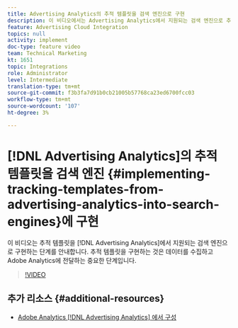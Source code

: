 ```yaml
---
title: Advertising Analytics의 추적 템플릿을 검색 엔진으로 구현
description: 이 비디오에서는 Advertising Analytics에서 지원되는 검색 엔진으로 추적 템플릿을 구현하는 단계를 안내합니다. 추적 템플릿을 구현하는 것은 데이터를 수집하고 Adobe Analytics에 전달하는 중요한 단계입니다.
feature: Advertising Cloud Integration
topics: null
activity: implement
doc-type: feature video
team: Technical Marketing
kt: 1651
topic: Integrations
role: Administrator
level: Intermediate
translation-type: tm+mt
source-git-commit: f3b3fa7d91b0cb21005b57768ca23ed6700fcc03
workflow-type: tm+mt
source-wordcount: '107'
ht-degree: 3%

---
```



# [!DNL Advertising Analytics]의 추적 템플릿을 검색 엔진 {#implementing-tracking-templates-from-advertising-analytics-into-search-engines}에 구현

이 비디오는 추적 템플릿을 [!DNL Advertising Analytics]에서 지원되는 검색 엔진으로 구현하는 단계를 안내합니다. 추적 템플릿을 구현하는 것은 데이터를 수집하고 Adobe Analytics에 전달하는 중요한 단계입니다.

>[!VIDEO](https://video.tv.adobe.com/v/23120/?quality=12)

## 추가 리소스 {#additional-resources}

* [Adobe Analytics [!DNL Advertising Analytics] 에서 구성](https://helpx.adobe.com/analytics/kt/using/advertising-analytics-feature-video-configure.html)
